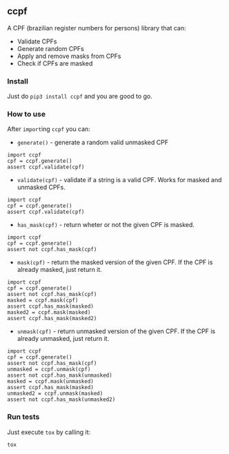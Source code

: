## ccpf

A CPF (brazilian register numbers for persons) library that can:
* Validate CPFs
* Generate random CPFs
* Apply and remove masks from CPFs
* Check if CPFs are masked

### Install

Just do `pip3 install ccpf` and you are good to go.

### How to use

After `import`ing `ccpf` you can:

* `generate()` - generate a random valid unmasked CPF

```
import ccpf
cpf = ccpf.generate()
assert ccpf.validate(cpf)
```

* `validate(cpf)` - validate if a string is a valid CPF. Works for masked and unmasked CPFs.

```
import ccpf
cpf = ccpf.generate()
assert ccpf.validate(cpf)
```

* `has_mask(cpf)` - return wheter or not the given CPF is masked.

```
import ccpf
cpf = ccpf.generate()
assert not ccpf.has_mask(cpf)
```

* `mask(cpf)` - return the masked version of the given CPF. If the CPF is already masked, just return it.

```
import ccpf
cpf = ccpf.generate()
assert not ccpf.has_mask(cpf)
masked = ccpf.mask(cpf)
assert ccpf.has_mask(masked)
masked2 = ccpf.mask(masked)
assert ccpf.has_mask(masked2)
```

* `unmask(cpf)` - return unmasked version of the given CPF. If the CPF is already unmasked, just return it.

```
import ccpf
cpf = ccpf.generate()
assert not ccpf.has_mask(cpf)
unmasked = ccpf.unmask(cpf)
assert not ccpf.has_mask(unmasked)
masked = ccpf.mask(unmasked)
assert ccpf.has_mask(masked)
unmasked2 = ccpf.unmask(masked)
assert not ccpf.has_mask(unmasked2)
```

### Run tests

Just execute `tox` by calling it: 

```
tox
```

